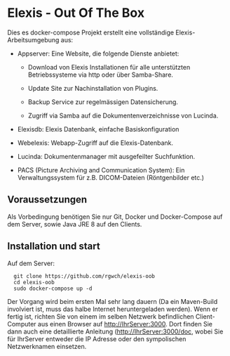 # Elexis - Out Of The Box

Dies es docker-compose Projekt erstellt eine vollständige Elexis-Arbeitsumgebung aus:

* Appserver: Eine Website, die folgende Dienste anbietet:
  
  * Download von Elexis Installationen für alle unterstützten Betriebssysteme via http oder über 
  Samba-Share.

  * Update Site zur Nachinstallation von Plugins.

  * Backup Service zur regelmässigen Datensicherung.

  * Zugriff via Samba auf die Dokumentenverzeichnisse von Lucinda.

* Elexisdb: Elexis Datenbank, einfache Basiskonfiguration

* Webelexis: Webapp-Zugriff auf die Elexis-Datenbank.

* Lucinda: Dokumentenmanager mit ausgefeilter Suchfunktion.

* PACS (Picture Archiving and Communication System): Ein Verwaltungssystem für z.B. DICOM-Dateien (Röntgenbilder etc.)

## Voraussetzungen

Als Vorbedingung benötigen Sie nur Git, Docker und Docker-Compose auf dem Server, sowie Java JRE 8 auf den Clients. 

## Installation und start

Auf dem Server:

      git clone https://github.com/rgwch/elexis-oob
      cd elexis-oob
      sudo docker-compose up -d

Der Vorgang wird beim ersten Mal sehr lang dauern (Da ein Maven-Build involviert ist, muss das halbe Internet heruntergeladen werden). Wenn er fertig ist, richten Sie von einem im selben Netzwerk befindlichen Client-Computer aus einen Browser auf <http://IhrServer:3000>. Dort finden Sie dann auch eine detaillierte Anleitung (<http://IhrServer:3000/doc>, wobei Sie für IhrServer entweder die IP Adresse oder den sympolischen Netzwerknamen einsetzen.

